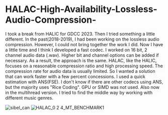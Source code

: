 # HALAC-High-Availability-Lossless-Audio-Compression-
I took a break from HALIC for GDCC 2023. Then I tried something a little different. In the past(2018-2019), I had been working on the lossless audio compression. However, I could not bring together the work I did. Now I have a little time and I think I developed a fast codec. I worked on 16 bit, 2 channel audio data (.wav). Higher bit and channel options can be added if necessary. As a result, the approach is the same.
HALAC, like the HALIC, focuses on a reasonable compression ratio and high processing speed. The compression rate for audio data is usually limited. So I wanted a solution that can work faster with a few percent concessions.
I used a quick estimation with ANS(FSE). I don't know if there are other codecs using ANS, but the majority uses "Rice Coding". GPU or SIMD was not used. Also now in the multihread version.
I tried to find the middle way by working with different music genres.

![sibel_can](https://github.com/Hakan-Abbas/HALAC-High-Availability-Lossless-Audio-Compression-/assets/158841237/acfeeacd-7815-4a25-b1ac-e465c682ebb4)
![HALAC_0 2 4_MT_BENCHMARK1](https://github.com/Hakan-Abbas/HALAC-High-Availability-Lossless-Audio-Compression-/assets/158841237/23c74e3b-1f90-45ec-9d6e-c43593b2c527)

